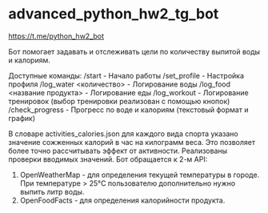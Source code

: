 # advanced_python_hw2_tg_bot
https://t.me/python_hw2_bot

Бот помогает задавать и отслеживать цели по количеству выпитой воды и калориям.

Доступные команды:
/start - Начало работы
/set_profile - Настройка профиля
/log_water <количество> - Логирование воды
/log_food <название продукта> - Логирование еды
/log_workout - Логирование тренировок (выбор тренировки реализован с помощью кнопок)
/check_progress - Прогресс по воде и калориям (текстовый формат и график)

В словаре activities_calories.json для каждого вида спорта указано значение сожженных калорий в час на килограмм веса. Это позволяет более точно рассчитывать эффект от активности.
Реализованы проверки вводимых значений.
Бот обращается к 2-м API:
1) OpenWeatherMap - для определения текущей температуры в городе. При температуре > 25°C пользователю дополнительно нужно выпить литр воды.
2) OpenFoodFacts - для определения калорийности продукта.
